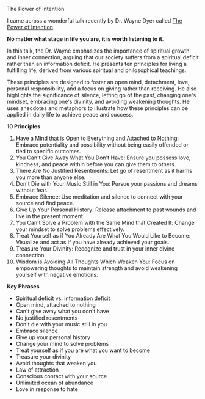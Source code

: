 The Power of Intention

I came across a wonderful talk recently by Dr. Wayne Dyer called [The Power of Intention](https://www.youtube.com/watch?v=CiiVdpimpS0). 

**No matter what stage in life you are, it is worth listening to it**.

In this talk, the Dr. Wayne emphasizes the importance of spiritual growth and inner connection, arguing that our society suffers from a spiritual deficit rather than an information deficit. He presents ten principles for living a fulfilling life, derived from various spiritual and philosophical teachings. 

These principles are designed to foster an open mind, detachment, love, personal responsibility, and a focus on giving rather than receiving. He also highlights the significance of silence, letting go of the past, changing one's mindset, embracing one's divinity, and avoiding weakening thoughts. He uses anecdotes and metaphors to illustrate how these principles can be applied in daily life to achieve peace and success.

**10 Principles**
1. Have a Mind that is Open to Everything and Attached to Nothing: Embrace potentiality and possibility without being easily offended or tied to specific outcomes.
1. You Can't Give Away What You Don't Have: Ensure you possess love, kindness, and peace within before you can give them to others.
1. There Are No Justified Resentments: Let go of resentment as it harms you more than anyone else.
1. Don't Die with Your Music Still in You: Pursue your passions and dreams without fear.
1. Embrace Silence: Use meditation and silence to connect with your source and find peace.
1. Give Up Your Personal History: Release attachment to past wounds and live in the present moment.
1. You Can't Solve a Problem with the Same Mind that Created It: Change your mindset to solve problems effectively.
1. Treat Yourself as if You Already Are What You Would Like to Become: Visualize and act as if you have already achieved your goals.
1. Treasure Your Divinity: Recognize and trust in your inner divine connection.
1. Wisdom is Avoiding All Thoughts Which Weaken You: Focus on empowering thoughts to maintain strength and avoid weakening yourself with negative emotions.

**Key Phrases**
- Spiritual deficit vs. information deficit
- Open mind, attached to nothing
- Can't give away what you don't have
- No justified resentments
- Don't die with your music still in you
- Embrace silence
- Give up your personal history
- Change your mind to solve problems
- Treat yourself as if you are what you want to become
- Treasure your divinity
- Avoid thoughts that weaken you
- Law of attraction
- Conscious contact with your source
- Unlimited ocean of abundance
- Love in response to hate